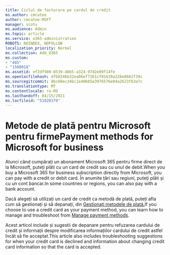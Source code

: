 ```yaml
---
title: Ciclul de facturare pe cardul de credit
ms.author: cmcatee
author: cmcatee-MSFT
manager: scotv
ms.audience: Admin
ms.topic: article
ms.service: o365-administration
ROBOTS: NOINDEX, NOFOLLOW
localization_priority: Normal
ms.collection: Adm_O365
ms.custom:
- "485"
- "1500018"
ms.assetid: ef2df989-8539-48b5-a324-97d2e09f14fe
ms.openlocfilehash: d7b8246b32ea86ef7261cf01639a226e8662f39c
ms.sourcegitcommit: 8bc60ec34bc1e40685e3976576e04a2623f63a7c
ms.translationtype: MT
ms.contentlocale: ro-RO
ms.lasthandoff: 04/15/2021
ms.locfileid: "51820370"
---
```

# <a name="payment-methods-for-microsoft-for-business"></a><span data-ttu-id="c1cd0-102">Metode de plată pentru Microsoft pentru firme</span><span class="sxs-lookup"><span data-stu-id="c1cd0-102">Payment methods for Microsoft for business</span></span>

<span data-ttu-id="c1cd0-103">Atunci când cumpărați un abonament Microsoft 365 pentru firme direct de la Microsoft, puteți plăti cu un card de credit sau cu unul de debit.</span><span class="sxs-lookup"><span data-stu-id="c1cd0-103">When you buy a Microsoft 365 for business subscription directly from Microsoft, you can pay with a credit or debit card.</span></span> <span data-ttu-id="c1cd0-104">În anumite țări sau regiuni, puteți plăti și cu un cont bancar.</span><span class="sxs-lookup"><span data-stu-id="c1cd0-104">In some countries or regions, you can also pay with a bank account.</span></span>
  
<span data-ttu-id="c1cd0-105">Dacă alegeți să utilizați un card de credit ca metodă de plată, puteți afla cum să gestionați și să depanați, din [Gestionați metodele de plată.](https://docs.microsoft.com/microsoft-365/commerce/billing-and-payments/manage-payment-methods)</span><span class="sxs-lookup"><span data-stu-id="c1cd0-105">If you choose to use a credit card as your payment method, you can learn how to manage and troubleshoot from [Manage payment methods](https://docs.microsoft.com/microsoft-365/commerce/billing-and-payments/manage-payment-methods).</span></span>
  
<span data-ttu-id="c1cd0-106">Acest articol include și sugestii de depanare pentru refuzarea cardului de credit și informații despre modificarea informațiilor cardului de credit astfel încât să fie acceptat.</span><span class="sxs-lookup"><span data-stu-id="c1cd0-106">This article also includes troubleshooting suggestions for when your credit card is declined and information about changing credit card information so that the card is accepted.</span></span>